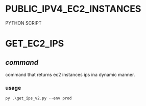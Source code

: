 # PUBLIC_IPV4_EC2_INSTANCES
PYTHON SCRIPT

# GET_EC2_IPS
## _command_

command that returns ec2 instances ips ina dynamic manner.

### usage

```python
py .\get_ips_v2.py --env prod
```
